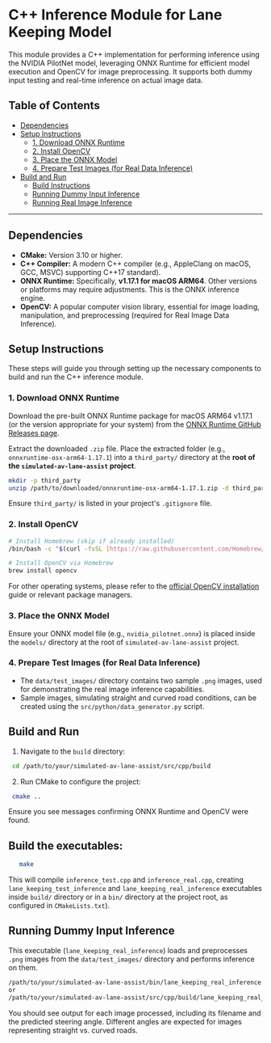 # C++ Inference Module for Lane Keeping Model

This module provides a C++ implementation for performing inference using the NVIDIA PilotNet model, leveraging ONNX Runtime for efficient model execution and OpenCV for image preprocessing. It supports both dummy input testing and real-time inference on actual image data.

## Table of Contents

* [Dependencies](#dependencies)
* [Setup Instructions](#setup-instructions)
    * [1. Download ONNX Runtime](#1-download-onnx-runtime)
    * [2. Install OpenCV](#2-install-opencv)
    * [3. Place the ONNX Model](#3-place-the-onnx-model)
    * [4. Prepare Test Images (for Real Data Inference)](#4-prepare-test-images-for-real-data-inference)
* [Build and Run](#build-and-run)
    * [Build Instructions](#build-instructions)
    * [Running Dummy Input Inference](#running-dummy-input-inference)
    * [Running Real Image Inference](#running-real-image-inference)

---

## Dependencies

* **CMake:** Version 3.10 or higher.
* **C++ Compiler:** A modern C++ compiler (e.g., AppleClang on macOS, GCC, MSVC) supporting C++17 standard).
* **ONNX Runtime:** Specifically, **v1.17.1 for macOS ARM64**. Other versions or platforms may require adjustments. This is the ONNX inference engine.
* **OpenCV:** A popular computer vision library, essential for image loading, manipulation, and preprocessing (required for Real Image Data Inference).

## Setup Instructions

These steps will guide you through setting up the necessary components to build and run the C++ inference module.

### 1. Download ONNX Runtime

Download the pre-built ONNX Runtime package for macOS ARM64 v1.17.1 (or the version appropriate for your system) from the [ONNX Runtime GitHub Releases page](https://github.com/microsoft/onnxruntime/releases).

Extract the downloaded `.zip` file. Place the extracted folder (e.g., `onnxruntime-osx-arm64-1.17.1`) into a `third_party/` directory at the **root of the `simulated-av-lane-assist` project**.

```bash
mkdir -p third_party
unzip /path/to/downloaded/onnxruntime-osx-arm64-1.17.1.zip -d third_party/
```

Ensure `third_party/` is listed in your project's `.gitignore` file.

### 2. Install OpenCV

```bash
# Install Homebrew (skip if already installed)
/bin/bash -c "$(curl -fsSL [https://raw.githubusercontent.com/Homebrew/install/HEAD/install.sh](https://raw.githubusercontent.com/Homebrew/install/HEAD/install.sh))"

# Install OpenCV via Homebrew
brew install opencv
```

For other operating systems, please refer to the [official OpenCV installation](https://docs.opencv.org/4.x/d7/d9f/tutorial_linux_install.html) guide or relevant package managers.

### 3. Place the ONNX Model

Ensure your ONNX model file (e.g., `nvidia_pilotnet.onnx`) is placed inside the `models/` directory at the root of `simulated-av-lane-assist` project.

### 4. Prepare Test Images (for Real Data Inference)

 * The `data/test_images/` directory contains two sample `.png` images, used for demonstrating the real image inference capabilities.
 * Sample images, simulating straight and curved road conditions, can be created using the `src/python/data_generator.py` script.
 
## Build and Run

 1. Navigate to the `build` directory:
 ```bash
  cd /path/to/your/simulated-av-lane-assist/src/cpp/build
```
 2. Run CMake to configure the project:

  ```bash
   cmake ..
  ```
Ensure you see messages confirming ONNX Runtime and OpenCV were found.

## Build the executables:

```bash
   make
```
This will compile `inference_test.cpp` and `inference_real.cpp`, creating `lane_keeping_test_inference` and `lane_keeping_real_inference` executables inside `build/` directory or  in a `bin/` directory at the project root, as configured in `CMakeLists.txt`).

## Running Dummy Input Inference

This executable (`lane_keeping_real_inference`) loads and preprocesses `.png` images from the `data/test_images/` directory and performs inference on them.

```bash
/path/to/your/simulated-av-lane-assist/bin/lane_keeping_real_inference
or
/path/to/your/simulated-av-lane-assist/src/cpp/build/lane_keeping_real_inference
```

You should see output for each image processed, including its filename and the predicted steering angle. Different angles are expected for images representing straight vs. curved roads.


